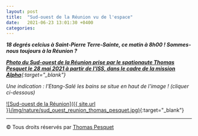 ```yaml
---
layout: post
title:  "Sud-ouest de la Réunion vu de l'espace"
date:   2021-06-23 13:01:30 +0400
categories: 
---
```



***18 degrés celcius à Saint-Pierre Terre-Sainte, ce matin à 8h00 ! Sommes-nous toujours à la Réunion ?***

*[**Photo du Sud-ouest de la Réunion prise par le spationaute Thomas Pesquet le 28 mai 2021 à partir de l'ISS, dans le cadre de la mission Alpha**](https://www.flickr.com/photos/thom_astro/51244923605/){:target="_blank"}*

*Une indication : l'Etang-Salé les bains se situe en haut de l'image ! (cliquer ci-dessous)*

[![Sud-ouest de la Réunion]({{ site.url }}/img/nature/sud_ouest_reunion_thomas_pesquet.jpg)](https://www.flickr.com/photos/thom_astro/51244923605/){:target="_blank"}

---
&copy;  Tous droits réservés par [Thomas Pesquet](https://www.flickr.com/photos/thom_astro/)

